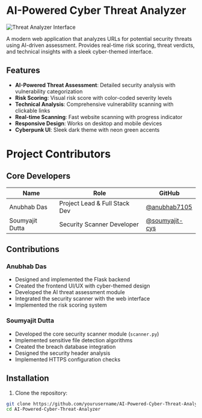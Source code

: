 # AI-Powered Cyber Threat Analyzer

![Threat Analyzer Interface](screenshot.png)

A modern web application that analyzes URLs for potential security threats using AI-driven assessment. Provides real-time risk scoring, threat verdicts, and technical insights with a sleek cyber-themed interface.

## Features

- **AI-Powered Threat Assessment**: Detailed security analysis with vulnerability categorization
- **Risk Scoring**: Visual risk score with color-coded severity levels
- **Technical Analysis**: Comprehensive vulnerability scanning with clickable links
- **Real-time Scanning**: Fast website scanning with progress indicator
- **Responsive Design**: Works on desktop and mobile devices
- **Cyberpunk UI**: Sleek dark theme with neon green accents

# Project Contributors

## Core Developers

| Name             | Role                          | GitHub                                      |
|------------------|-------------------------------|---------------------------------------------|
| Anubhab Das      | Project Lead & Full Stack Dev | [@anubhab7105](https://github.com/anubhab7105) |
| Soumyajit Dutta  | Security Scanner Developer    | [@soumyajit-cys](https://github.com/soumyajit-cys) |

## Contributions

### Anubhab Das
- Designed and implemented the Flask backend
- Created the frontend UI/UX with cyber-themed design
- Developed the AI threat assessment module
- Integrated the security scanner with the web interface
- Implemented the risk scoring system

### Soumyajit Dutta
- Developed the core security scanner module (`scanner.py`)
- Implemented sensitive file detection algorithms
- Created the breach database integration
- Designed the security header analysis
- Implemented HTTPS configuration checks

## Installation

1. Clone the repository:
```bash
git clone https://github.com/yourusername/AI-Powered-Cyber-Threat-Analyzer.git
cd AI-Powered-Cyber-Threat-Analyzer

